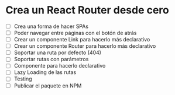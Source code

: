 # Crea un React Router desde cero

- [ ] Crea una forma de hacer SPAs
- [ ] Poder navegar entre páginas con el botón de atrás
- [ ] Crear un componente Link para hacerlo más declarativo
- [ ] Crear un componente Router para hacerlo más declarativo
- [ ] Soportar una ruta por defecto (404)
- [ ] Soportar rutas con parámetros
- [ ] Componente <Route /> para hacerlo declarativo
- [ ] Lazy Loading de las rutas
- [ ] Testing
- [ ] Publicar el paquete en NPM
